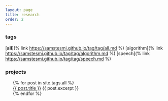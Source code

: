 ```yaml
---
layout: page
title: research
order: 2
---
```


### tags
[**all**](% link https://samstesmi.github.io/tag/tag/all.md %)
[algorithm](% link https://samstesmi.github.io/tag/tag/algorithm.md %)
[speech](% link https://samstesmi.github.io/tag/tag/speech.md %)

### projects
<ul style="list-style-type:none">
  {% for post in site.tags.all %}
    <li>
      <a href="{{ post.url }}">{{ post.title }}</a>
        {{ post.excerpt }}
    </li>
  {% endfor %}
</ul>
